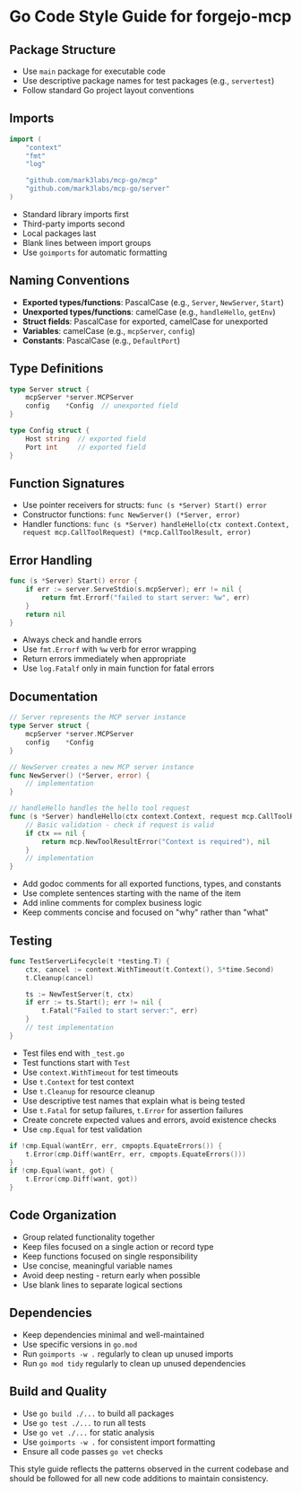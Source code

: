 # Go Code Style Guide for forgejo-mcp

## Package Structure
- Use `main` package for executable code
- Use descriptive package names for test packages (e.g., `servertest`)
- Follow standard Go project layout conventions

## Imports
```go
import (
	"context"
	"fmt"
	"log"

	"github.com/mark3labs/mcp-go/mcp"
	"github.com/mark3labs/mcp-go/server"
)
```
- Standard library imports first
- Third-party imports second
- Local packages last
- Blank lines between import groups
- Use `goimports` for automatic formatting

## Naming Conventions
- **Exported types/functions**: PascalCase (e.g., `Server`, `NewServer`, `Start`)
- **Unexported types/functions**: camelCase (e.g., `handleHello`, `getEnv`)
- **Struct fields**: PascalCase for exported, camelCase for unexported
- **Variables**: camelCase (e.g., `mcpServer`, `config`)
- **Constants**: PascalCase (e.g., `DefaultPort`)

## Type Definitions
```go
type Server struct {
	mcpServer *server.MCPServer
	config    *Config  // unexported field
}

type Config struct {
	Host string  // exported field
	Port int     // exported field
}
```

## Function Signatures
- Use pointer receivers for structs: `func (s *Server) Start() error`
- Constructor functions: `func NewServer() (*Server, error)`
- Handler functions: `func (s *Server) handleHello(ctx context.Context, request mcp.CallToolRequest) (*mcp.CallToolResult, error)`

## Error Handling
```go
func (s *Server) Start() error {
	if err := server.ServeStdio(s.mcpServer); err != nil {
		return fmt.Errorf("failed to start server: %w", err)
	}
	return nil
}
```
- Always check and handle errors
- Use `fmt.Errorf` with `%w` verb for error wrapping
- Return errors immediately when appropriate
- Use `log.Fatalf` only in main function for fatal errors

## Documentation
```go
// Server represents the MCP server instance
type Server struct {
	mcpServer *server.MCPServer
	config    *Config
}

// NewServer creates a new MCP server instance
func NewServer() (*Server, error) {
	// implementation
}

// handleHello handles the hello tool request
func (s *Server) handleHello(ctx context.Context, request mcp.CallToolRequest) (*mcp.CallToolResult, error) {
	// Basic validation - check if request is valid
	if ctx == nil {
		return mcp.NewToolResultError("Context is required"), nil
	}
	// implementation
}
```
- Add godoc comments for all exported functions, types, and constants
- Use complete sentences starting with the name of the item
- Add inline comments for complex business logic
- Keep comments concise and focused on "why" rather than "what"

## Testing
```go
func TestServerLifecycle(t *testing.T) {
	ctx, cancel := context.WithTimeout(t.Context(), 5*time.Second)
	t.Cleanup(cancel)

	ts := NewTestServer(t, ctx)
	if err := ts.Start(); err != nil {
		t.Fatal("Failed to start server:", err)
	}
	// test implementation
}
```
- Test files end with `_test.go`
- Test functions start with `Test`
- Use `context.WithTimeout` for test timeouts
- Use `t.Context` for test context
- Use `t.Cleanup` for resource cleanup
- Use descriptive test names that explain what is being tested
- Use `t.Fatal` for setup failures, `t.Error` for assertion failures
- Create concrete expected values and errors, avoid existence checks
- Use `cmp.Equal` for test validation

```go
if !cmp.Equal(wantErr, err, cmpopts.EquateErrors()) {
	t.Error(cmp.Diff(wantErr, err, cmpopts.EquateErrors()))
}
if !cmp.Equal(want, got) {
	t.Error(cmp.Diff(want, got))
}
```

## Code Organization
- Group related functionality together
- Keep files focused on a single action or record type
- Keep functions focused on single responsibility
- Use concise, meaningful variable names
- Avoid deep nesting - return early when possible
- Use blank lines to separate logical sections

## Dependencies
- Keep dependencies minimal and well-maintained
- Use specific versions in `go.mod`
- Run `goimports -w .` regularly to clean up unused imports
- Run `go mod tidy` regularly to clean up unused dependencies

## Build and Quality
- Use `go build ./...` to build all packages
- Use `go test ./...` to run all tests
- Use `go vet ./...` for static analysis
- Use `goimports -w .` for consistent import formatting
- Ensure all code passes `go vet` checks

This style guide reflects the patterns observed in the current codebase and should be followed for all new code additions to maintain consistency.

